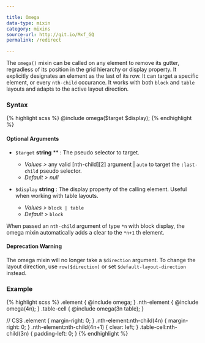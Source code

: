 ```yaml
---

title: Omega
data-type: mixin
category: mixins
source-url: http://git.io/Mxf_GQ
permalink: /redirect

---
```


The `omega()` mixin can be called on any element to remove its gutter, regradless of its position in the grid hierarchy or display property. It explicitly designates an element as the last of its row. It can target a specific element, or every `nth-child` occurance. It works with both `block` and `table` layouts and adapts to the active layout direction.

### Syntax

{% highlight scss %}
@include omega($target $display);
{% endhighlight %}

#### Optional Arguments

- `$target` **string** ** : The pseudo selector to target.
  - *Values >* any valid [nth-child][2]  argument | `auto` to target the `:last-child` pseudo selector.
  - *Default >* *null*

- `$display` **string** : The display property of the calling element. Useful when working with table layouts.
  - *Values >* `block | table`
  - *Default >* `block`

When passed an `nth-child` argument of type `*n` with block display, the omega mixin automatically adds a clear to the `*n+1` th element.

#### Deprecation Warning
The omega mixin will no longer take a `$direction` argument. To change the layout direction, use `row($direction)` or set `$default-layout-direction` instead.

### Example

{% highlight scss %}
.element {
  @include omega;
}
.nth-element {
  @include omega(4n);
}
.table-cell {
  @include omega(3n table);
}

// CSS
.element {
  margin-right: 0;
}
.nth-element:nth-child(4n) {
  margin-right: 0;
}
.nth-element:nth-child(4n+1) {
  clear: left;
}
.table-cell:nth-child(3n) {
  padding-left: 0;
}
{% endhighlight %}
